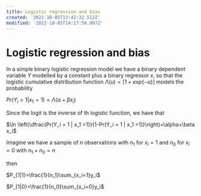 ```yaml
---
title: Logistic regression and bias
created: '2022-10-05T13:42:32.512Z'
modified: '2022-10-05T14:17:56.097Z'
---
```


# Logistic regression and bias

In a simple binary logistic regression model we have a binary dependent variable $Y$ modelled by a constant plus a binary regressor $x$, so that the logistic cumulative distribution function $\Lambda(u)=[1+exp\{-u\}]$ models the probability



$Pr(Y_i = 1 | x_1 =1) = \Lambda (\alpha+\beta x_i)$

Since the logit is the inverse of th logistic function, we have that


$\ln \left(\dfrac{Pr(Y_i = 1 | x_1 =1)}{1-Pr(Y_i = 1 | x_1 =1)}\right)=\alpha+\beta x_i$

Imagine we have a sample of $n$ observations with $n_1$ for $x_i=1$ and $n_0$ for $x_i=0$ with $n_1+n_0=n$

then

$P_{1|1}=\frac{1}{n_1}\sum_{x_i=1}y_i$

$P_{1|0}=\frac{1}{n_0}\sum_{x_i=0}y_i$
